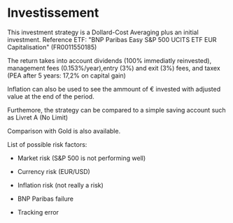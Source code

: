# Investissement

This investment strategy is a Dollard-Cost Averaging plus an initial investment.
Reference ETF: "BNP Paribas Easy S&P 500 UCITS ETF EUR Capitalisation" (FR0011550185)

The return takes into account dividends (100% immediatly reinvested), management fees (0.153%/year),entry (3%) and exit (3%) fees,
and taxex (PEA after 5 years: 17,2% on capital gain)

Inflation can also be used to see the ammount of € invested with adjusted value at the end of the period.

Furthemore, the strategy can be compared to a simple saving account such as Livret A (No Limit)

Comparison with Gold is also available.

List of possible risk factors:

- Market risk (S&P 500 is not performing well)
- Currency risk (EUR/USD)
- Inflation risk (not really a risk)
- BNP Paribas failure

- Tracking error
